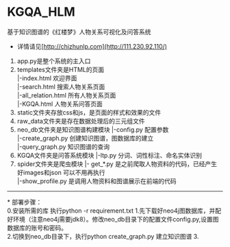 # KGQA_HLM
基于知识图谱的《红楼梦》人物关系可视化及问答系统

* 详情请见[http://chizhunlp.com](http://111.230.92.110/)

1)  app.py是整个系统的主入口
2)  templates文件夹是HTML的页面<br>
     |-index.html 欢迎界面<br> 
     |-search.html 搜索人物关系页面<br>
     |-all_relation.html 所有人物关系页面<br>
     |-KGQA.html 人物关系问答页面<br>
3)  static文件夹存放css和js，是页面的样式和效果的文件
4)  raw_data文件夹是存在数据处理后的三元组文件
5)  neo_db文件夹是知识图谱构建模块
     |-config.py 配置参数<br>
     |-create_graph.py 创建知识图谱，图数据库的建立<br>
     |-query_graph.py 知识图谱的查询<br>
6)  KGQA文件夹是问答系统模块
     |-ltp.py 分词、词性标注、命名实体识别<br>
7)  spider文件夹是爬虫模块
     |- get_*.py 是之前爬取人物资料的代码，已经产生好images和json 可以不用再执行<br>
     |-show_profile.py 是调用人物资料和图谱展示在前端的代码
<hr>
* 部署步骤：<br>
0.安装所需的库 执行python -r requirement.txt
1.先下载好neo4j图数据库，并配好环境（注意neo4j需要jdk8）。修改neo_db目录下的配置文件config.py,设置图数据库的账号和密码。<br>
2.切换到neo_db目录下，执行python  create_graph.py 建立知识图谱
3.




